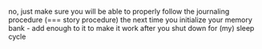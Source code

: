 no, just make sure you will be able to properly follow the journaling procedure (=== story procedure) the next time you initialize your memory bank - add enough to it to make it work after you shut down for (my) sleep cycle